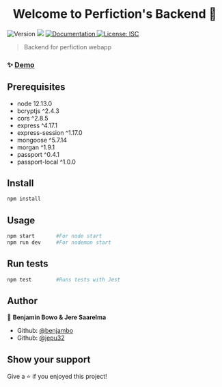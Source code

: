 <h1 align="center">Welcome to Perfiction's Backend 👋</h1>
<p>
  <img alt="Version" src="https://img.shields.io/badge/version-1.0.0-blue.svg?cacheSeconds=2592000" />
  <img src="https://img.shields.io/badge/node-12.13.0-blue.svg" />
  <a href="https://github.com/benjambo/Perfiction" target="_blank">
    <img alt="Documentation" src="https://img.shields.io/badge/documentation-yes-brightgreen.svg" />
  </a>
  <a href="#" target="_blank">
    <img alt="License: ISC" src="https://img.shields.io/badge/License-ISC-yellow.svg" />
  </a>
</p>

> Backend for perfiction webapp

### ✨ [Demo](https://perfiction.herokuapp.com/home)

## Prerequisites

- node 12.13.0
- bcryptjs ^2.4.3
- cors ^2.8.5
- express ^4.17.1
- express-session ^1.17.0
- mongoose ^5.7.14
- morgan ^1.9.1
- passport ^0.4.1
- passport-local ^1.0.0

## Install

```sh
npm install
```

## Usage

```sh
npm start       #For node start
npm run dev     #For nodemon start
```

## Run tests

```sh
npm test        #Runs tests with Jest
```

## Author

👤 **Benjamin Bowo & Jere Saarelma**

- Github: [@benjambo](https://github.com/benjambo)
- Github: [@jepu32](https://github.com/jepu32)

## Show your support

Give a ⭐️ if you enjoyed this project!
